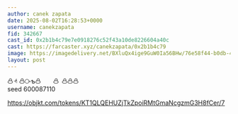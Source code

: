 ```yaml
---
author: canek zapata
date: 2025-08-02T16:28:53+0000
username: canekzapata
fid: 342667
cast_id: 0x2b1b4c79e7e0918276c52f43a10de8226604a40c
cast: https://farcaster.xyz/canekzapata/0x2b1b4c79
image: https://imagedelivery.net/BXluQx4ige9GuW0Ia56BHw/76e58f44-b0db-4239-6e31-9cae12eb5100/original
layout: post
---
```

𐙮𝣔𐙮⧂ƅ𐙮　 𐙮 𐙮𐙮𐙮  
seed 600087110  
  
https://objkt.com/tokens/KT1QLQEHUZjTkZpoiRMtGmaNcgzmG3H8fCer/7  

<img src='https://imagedelivery.net/BXluQx4ige9GuW0Ia56BHw/76e58f44-b0db-4239-6e31-9cae12eb5100/original' alt='' referrerpolicy='no-referrer'/>